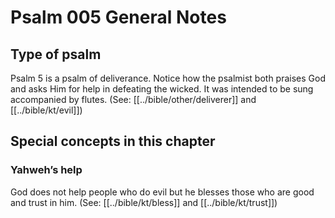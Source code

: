 # Psalm 005 General Notes
## Type of psalm

Psalm 5 is a psalm of deliverance. Notice how the psalmist both praises God and asks Him for help in defeating the wicked. It was intended to be sung accompanied by flutes. (See: [[../bible/other/deliverer]] and [[../bible/kt/evil]])

## Special concepts in this chapter

### Yahweh’s help
God does not help people who do evil but he blesses those who are good and trust in him. (See: [[../bible/kt/bless]] and [[../bible/kt/trust]])